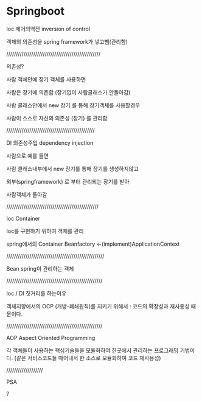 # Springboot

Ioc 제어의역전 inversion of control

객체의 의존성을 spring framework가 넣고뺌(관리함)

/////////////////////////////////////////////////

의존성?

사람 객체안에 장기 객체를 사용하면

사람은 장기에 의존함 (장기없이 사람클래스가 안돌아감)

사람 클래스안에서 new 장기 를 통해 장기객체를 사용할경우

사람이 스스로 자신의 의존성 (장기) 를 관리함


//////////////////////////////////////////////

DI 의존성주입 dependency injection

사람으로 예를 들면 

사람 클래스내부에서 new 장기를 통해 장기를 생성하지않고

외부(springframework) 로 부터 관리되는 장기를 받아 

사람객체가 돌아감

////////////////////////////////////////////////

Ioc Container 

Ioc를 구현하기 위하여 객체를 관리


spring에서의 Container
Beanfactory              <-(implement)ApplicationContext

///////////////////////////////////////////////////

Bean
spring이 관리하는 객체

//////////////////////////////////////////////////

Ioc / DI 짓거리를 하는이유

객체지향에서의 OCP (개방-폐쇄원칙)를 지키기 위해서 : 코드의 확장성과 재사용성 때문이다.


//////////////////////////////////////////////////

AOP Aspect Oriented Programming

각 객체들이 사용하는 핵심기술들을 모듈화하여
한곳에서 관리하는 프로그래밍 기법이다.
(같은 서비스코드들 때어내서 한 소스로 모듈화하여 코드 재사용성)


///////////////////

PSA

?
